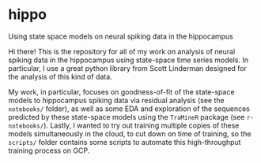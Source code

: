 # hippo
Using state space models on neural spiking data in the hippocampus

Hi there! This is the repository for all of my work on analysis of neural spiking data in the hippocampus using state-space time series models.
In particular, I use a great python library from Scott Linderman designed for the analysis of this kind of data.

My work, in particular, focuses on goodness-of-fit of the state-space models to hippocampus spiking data via residual analysis (see the `notebooks/` folder),
as well as some EDA and exploration of the sequences predicted by these state-space models using the `TraMineR` package (see `r-notebooks/`). Lastly, I wanted
to try out training multiple copies of these models simultaneously in the cloud, to cut down on time of training, so the `scripts/` folder contains some scripts
to automate this high-throughput training process on GCP.
